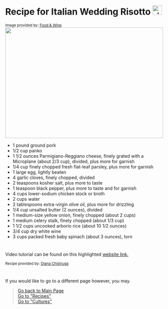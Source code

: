 # Recipe for Italian Wedding Risotto <img src="https://cdn-icons-png.flaticon.com/512/98/98022.png" alt="rice bowl logo" width="30" height="30">

<sub>Image provided by: [Food & Wine](https://www.foodandwine.com/recipes/italian-wedding-risotto)</sub>  
<img src="https://www.foodandwine.com/thmb/VySKZRCx3r2mU4-kKipOimETTT8=/750x0/filters:no_upscale():max_bytes(150000):strip_icc():format(webp)/FAW-recipes-italian-wedding-risotto-hero-01-f9c6681cf49f4b958882d2fb84acc61d.jpg" width="500" height="350">

- 1 pound ground pork
- 1/2 cup panko
- 1 1/2 ounces Parmigiano-Reggiano cheese, finely grated with a Microplane (about 2/3 cup), divided, plus more for garnish
- 1/4 cup finely chopped fresh flat-leaf parsley, plus more for garnish
- 1 large egg, lightly beaten 
- 4 garlic cloves, finely chopped, divided
- 2 teaspoons kosher salt, plus more to taste
- 1 teaspoon black pepper, plus more to taste and for garnish
- 4 cups lower-sodium chicken stock or broth
- 2 cups water
- 2 tablespoons extra-virgin olive oil, plus more for drizzling
- 1/4 cup unsalted butter (2 ounces), divided 
- 1 medium-size yellow onion, finely chopped (about 2 cups)
- 1 medium celery stalk, finely chopped (about 1/3 cup)
- 1 1/2 cups uncooked arborio rice (about 10 1/2 ounces)
- 3/4 cup dry white wine
- 3 cups packed fresh baby spinach (about 3 ounces), torn

#
Video tutorial can be found on this highlighted [website link.](https://www.foodandwine.com/recipes/italian-wedding-risotto)

<sub>Recipe provided by: [Diana Chistruga](https://www.foodandwine.com/recipes/italian-wedding-risotto)</sub>  

# 
If you would like to go to a different page however, you may.
> [Go back to Main Page](../rice.md)  
> [Go to "Recipes"](../Recipes/Recipe_Selection.md)  
> [Go to "Cultures"](../Cultures/Culture_Selection.md)

